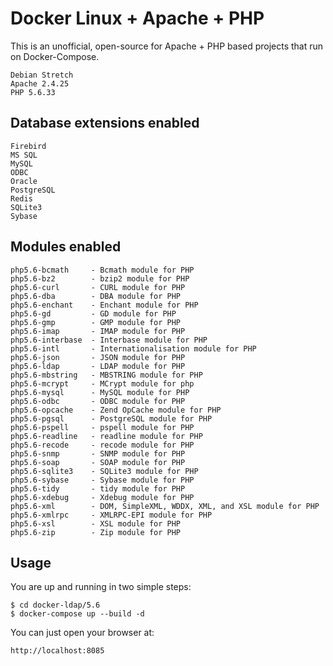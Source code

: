 # Docker Linux + Apache + PHP
This is an unofficial, open-source for Apache + PHP based projects that run on Docker-Compose. 

    Debian Stretch
    Apache 2.4.25
    PHP 5.6.33

## Database extensions enabled

    Firebird
    MS SQL
    MySQL
    ODBC
    Oracle
    PostgreSQL
    Redis
    SQLite3
    Sybase

## Modules enabled

    php5.6-bcmath     - Bcmath module for PHP
    php5.6-bz2        - bzip2 module for PHP
    php5.6-curl       - CURL module for PHP
    php5.6-dba        - DBA module for PHP
    php5.6-enchant    - Enchant module for PHP
    php5.6-gd         - GD module for PHP
    php5.6-gmp        - GMP module for PHP
    php5.6-imap       - IMAP module for PHP
    php5.6-interbase  - Interbase module for PHP
    php5.6-intl       - Internationalisation module for PHP
    php5.6-json       - JSON module for PHP
    php5.6-ldap       - LDAP module for PHP
    php5.6-mbstring   - MBSTRING module for PHP
    php5.6-mcrypt     - MCrypt module for php
    php5.6-mysql      - MySQL module for PHP
    php5.6-odbc       - ODBC module for PHP
    php5.6-opcache    - Zend OpCache module for PHP
    php5.6-pgsql      - PostgreSQL module for PHP
    php5.6-pspell     - pspell module for PHP
    php5.6-readline   - readline module for PHP
    php5.6-recode     - recode module for PHP
    php5.6-snmp       - SNMP module for PHP
    php5.6-soap       - SOAP module for PHP
    php5.6-sqlite3    - SQLite3 module for PHP
    php5.6-sybase     - Sybase module for PHP
    php5.6-tidy       - tidy module for PHP
    php5.6-xdebug     - Xdebug module for PHP
    php5.6-xml        - DOM, SimpleXML, WDDX, XML, and XSL module for PHP
    php5.6-xmlrpc     - XMLRPC-EPI module for PHP
    php5.6-xsl        - XSL module for PHP
    php5.6-zip        - Zip module for PHP 

## Usage
You are up and running in two simple steps:

    $ cd docker-ldap/5.6
    $ docker-compose up --build -d 


You can just open your browser at:

    http://localhost:8085
